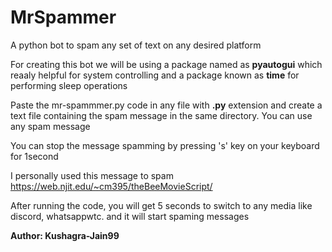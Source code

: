 # MrSpammer
A python bot to spam any set of text on any desired platform

For creating this bot we will be using a package named as **pyautogui** which reaaly helpful for system controlling and a package known as **time** for performing sleep operations

Paste the mr-spammmer.py code in any file with **.py** extension and create a text file containing the spam message in the same directory.
You can use any spam message 

You can stop the message spamming by pressing 's' key on your keyboard for 1second

I personally used this message to spam https://web.njit.edu/~cm395/theBeeMovieScript/

After running the code, you will get 5 seconds to switch to any media like discord, whatsappwtc. and it will start spaming messages 


**Author: Kushagra-Jain99**
